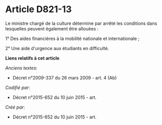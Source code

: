 # Article D821-13

Le ministre chargé de la culture détermine par arrêté les conditions dans lesquelles peuvent également être allouées :

1° Des aides financières à la mobilité nationale et internationale ;

2° Une aide d'urgence aux étudiants en difficulté.

**Liens relatifs à cet article**

_Anciens textes_:

  - Décret n°2009-337 du 26 mars 2009 - art. 4 (Ab)

_Codifié par_:

  - Décret n°2015-652 du 10 juin 2015 - art.

_Créé par_:

  - Décret n°2015-652 du 10 juin 2015 - art.

